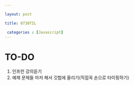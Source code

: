 ```yaml
---

layout: post

title: 0730TIL

 categories : [Javascript]
---
```



# TO-DO
1.  인프런 강의듣기
2. 예제 문제들 마저 해서 깃헙에 올리기(직접꼭 손으로 타이핑하기)
